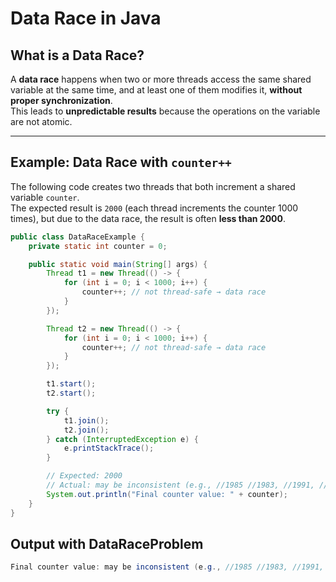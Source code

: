 # Data Race in Java

## What is a Data Race?
A **data race** happens when two or more threads access the same shared variable at the same time, and at least one of them modifies it, **without proper synchronization**.  
This leads to **unpredictable results** because the operations on the variable are not atomic.

---

## Example: Data Race with `counter++`
The following code creates two threads that both increment a shared variable `counter`.  
The expected result is `2000` (each thread increments the counter 1000 times), but due to the data race, the result is often **less than 2000**.

```java
public class DataRaceExample {
    private static int counter = 0;

    public static void main(String[] args) {
        Thread t1 = new Thread(() -> {
            for (int i = 0; i < 1000; i++) {
                counter++; // not thread-safe → data race
            }
        });

        Thread t2 = new Thread(() -> {
            for (int i = 0; i < 1000; i++) {
                counter++; // not thread-safe → data race
            }
        });

        t1.start();
        t2.start();

        try {
            t1.join();
            t2.join();
        } catch (InterruptedException e) {
            e.printStackTrace();
        }

        // Expected: 2000
        // Actual: may be inconsistent (e.g., //1985 //1983, //1991, //1888, etc.)
        System.out.println("Final counter value: " + counter);
    }
}
```

## Output with DataRaceProblem
```java
Final counter value: may be inconsistent (e.g., //1985 //1983, //1991, //1888, etc.)
```